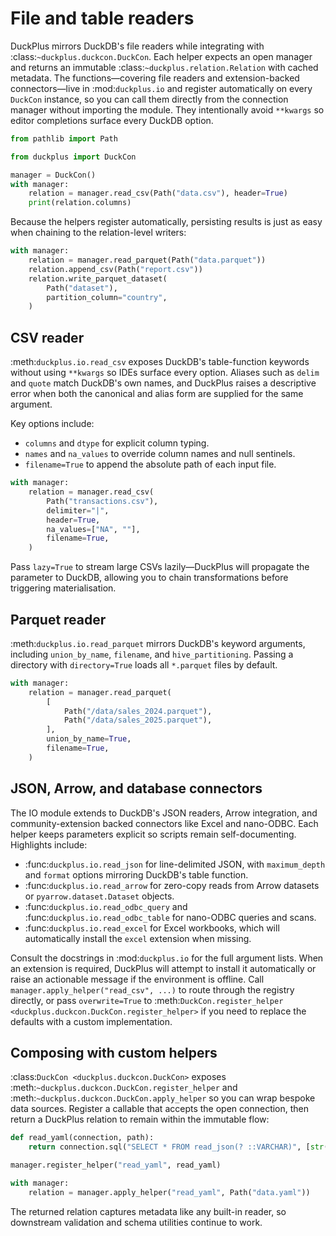 # File and table readers

DuckPlus mirrors DuckDB's file readers while integrating with
:class:`~duckplus.duckcon.DuckCon`. Each helper expects an open manager and
returns an immutable :class:`~duckplus.relation.Relation` with cached metadata.
The functions—covering file readers and extension-backed connectors—live in
:mod:`duckplus.io` and register automatically on every ``DuckCon`` instance, so
you can call them directly from the connection manager without importing the
module. They intentionally avoid ``**kwargs`` so editor completions surface
every DuckDB option.

```python
from pathlib import Path

from duckplus import DuckCon

manager = DuckCon()
with manager:
    relation = manager.read_csv(Path("data.csv"), header=True)
    print(relation.columns)
```

Because the helpers register automatically, persisting results is just as easy
when chaining to the relation-level writers:

```python
with manager:
    relation = manager.read_parquet(Path("data.parquet"))
    relation.append_csv(Path("report.csv"))
    relation.write_parquet_dataset(
        Path("dataset"),
        partition_column="country",
    )
```

## CSV reader

:meth:`duckplus.io.read_csv` exposes DuckDB's table-function keywords without
using ``**kwargs`` so IDEs surface every option. Aliases such as ``delim`` and
``quote`` match DuckDB's own names, and DuckPlus raises a descriptive error when
both the canonical and alias form are supplied for the same argument.

Key options include:

- ``columns`` and ``dtype`` for explicit column typing.
- ``names`` and ``na_values`` to override column names and null sentinels.
- ``filename=True`` to append the absolute path of each input file.

```python
with manager:
    relation = manager.read_csv(
        Path("transactions.csv"),
        delimiter="|",
        header=True,
        na_values=["NA", ""],
        filename=True,
    )
```

Pass ``lazy=True`` to stream large CSVs lazily—DuckPlus will propagate the
parameter to DuckDB, allowing you to chain transformations before triggering
materialisation.

## Parquet reader

:meth:`duckplus.io.read_parquet` mirrors DuckDB's keyword arguments, including
``union_by_name``, ``filename``, and ``hive_partitioning``. Passing a directory
with ``directory=True`` loads all ``*.parquet`` files by default.

```python
with manager:
    relation = manager.read_parquet(
        [
            Path("/data/sales_2024.parquet"),
            Path("/data/sales_2025.parquet"),
        ],
        union_by_name=True,
        filename=True,
    )
```

## JSON, Arrow, and database connectors

The IO module extends to DuckDB's JSON readers, Arrow integration, and
community-extension backed connectors like Excel and nano-ODBC. Each helper keeps
parameters explicit so scripts remain self-documenting. Highlights include:

- :func:`duckplus.io.read_json` for line-delimited JSON, with ``maximum_depth``
  and ``format`` options mirroring DuckDB's table function.
- :func:`duckplus.io.read_arrow` for zero-copy reads from Arrow datasets or
  ``pyarrow.dataset.Dataset`` objects.
- :func:`duckplus.io.read_odbc_query` and :func:`duckplus.io.read_odbc_table`
  for nano-ODBC queries and scans.
- :func:`duckplus.io.read_excel` for Excel workbooks, which will automatically
  install the ``excel`` extension when missing.

Consult the docstrings in :mod:`duckplus.io` for the full argument lists. When an
extension is required, DuckPlus will attempt to install it automatically or
raise an actionable message if the environment is offline. Call
``manager.apply_helper("read_csv", ...)`` to route through the registry
directly, or pass
``overwrite=True`` to :meth:`DuckCon.register_helper
<duckplus.duckcon.DuckCon.register_helper>` if you need to replace the defaults
with a custom implementation.

## Composing with custom helpers

:class:`DuckCon <duckplus.duckcon.DuckCon>` exposes
:meth:`~duckplus.duckcon.DuckCon.register_helper` and
:meth:`~duckplus.duckcon.DuckCon.apply_helper` so you can wrap bespoke data
sources. Register a callable that accepts the open connection, then return a
DuckPlus relation to remain within the immutable flow:

```python
def read_yaml(connection, path):
    return connection.sql("SELECT * FROM read_json(? ::VARCHAR)", [str(path)])

manager.register_helper("read_yaml", read_yaml)

with manager:
    relation = manager.apply_helper("read_yaml", Path("data.yaml"))
```

The returned relation captures metadata like any built-in reader, so downstream
validation and schema utilities continue to work.
